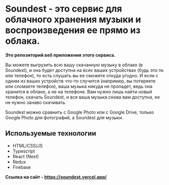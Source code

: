 # Soundest - это сервис для облачного хранения музыки и воспроизведения ее прямо из облака.
**Это репозиторий веб приложения этого сервиса.**

Вы можете выгрузить всю вашу скачанную музыку в облако (в Soundest), и она будет доступна на всех ваших устройствах (будь это пк или телефон), то есть слушать вы ее сможете откуда угодно. И если с одним из ваших устройств что-то случится (например, вы потеряете или сломаете телефон), ваша музыка никуда не пропадет, ведь она хранится в облаке, а не на телефоне. Вам нужно лишь найти новый телефон, скачать Soundest, и вся ваша музыка снова вам доступна, ее не нужно занаво скачивать.

Soundest можно сравнить с Google Photo или с Google Drive, только Google Photo для фотографий, а Soundest для музыки.
## Используемые технологии
- HTML/CSS/JS
- Typescript
- React (Next)
- Redux
- Firebase
  
**Ссылка на сайт - https://soundest.vercel.app/**
